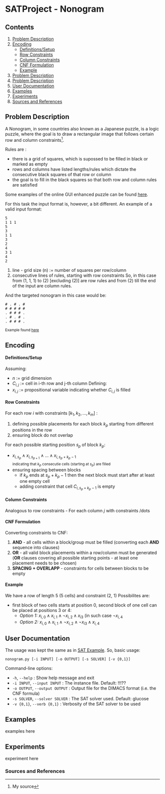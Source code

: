 # SATProject - Nonogram
## Contents
1. [Problem Description](##Problem-Description)
2. [Encoding](##Encoding)
   - [Definitions/Setup](####Definitions/Setup)
   - [Row Constraints](####Row-Constraints)
   - [Column Constraints](####Column-Constraints)
   - [CNF Formulation](####CNF-Formulation)
   - [Example](####Example)
4. [Problem Description](##Problem-Description)
5. [Problem Description](##Problem-Description)
6. [User Documentation](##User-Documentation)
7. [Examples](##Examples)
8. [Experiments](##Experiments)
9. [Sources and References](###Sources-and-References)
## Problem Description
A Nonogram, in some countries also known as a Japanese puzzle, is a logic
puzzle, where the goal is to draw a rectangular image that follows certain row
and column constraints[^1].

Rules are : 
 - there is a grid of squares, which is supossed to be filled in black or marked as empty
 - rows and columns have listed lengths/rules which dictate the consecutive black squares of that row or column
 - the goal is to fill in the black squares so that both row and column rules are satisfied

Some examples of the online GUI enhanced puzzle can be found [here](https://www.puzzle-nonograms.com/). <br>

For this task the input format is, however, a bit different.
An example of a valid input format:
```
5
1 1 1
5
3
1 1
3
2
4
3 1
4
2
```
1. line - grid size (n) := number of squares per row/column
2. consecutive lines of rules, starting with row constraints
So, in this case from (1, 1, 1) to (2) [excluding (2)] are row rules and from (2) till the end of the input are column rules.

And the targeted nonogram in this case would be:
```
# . # . #
# # # # #
. # # # .
. # . # .
. # # # .
```
<sup>  Example found [here](https://nonogramskatana.wordpress.com/tag/5x5/) </sup>

## Encoding
#### Definitions/Setup
Assuming:
 - $n$  := grid dimension
 - $C_{i,j}$  := cell in i-th row and j-th column
Defining:
 - $x_{i,j}$ := propositional variable indicating whether $C_{i,j}$  is filled
   
#### Row Constraints
For each row $i$ with constraints $[k_1, k_2,\dots,k_m]$ :
1. defining possible placements for each block $k_p$ starting from different positions in the row
2. ensuring block do not overlap

For each possible starting position $s_p$ of block $k_p$:
 - $x_{i,s_p} \land x_{i,s_{p+1}} \land \dots \land x_{i,s_p+k_p-1}$ <br>
<sub>indicating that $k_p$ consecutie cells (starting at $s_p$) are filled</sub>
 - ensuring spacing between blocks
     - if $k_p$ ends at $s_p+k_p-1$ then the next block must start after at least one empty cell
     - adding constraint that cell $C_{i,s_p+k_p-1}$ is empty

#### Column Constraints
Analogous to row constraints - For each column $j$ with constraints /dots

#### CNF Formulation
Converting constraints to CNF:
1. **AND** - all cells within a block/group must be filled (converting each **AND** sequence into clauses)
2. **OR** - all valid block placements within a row/column must be generated (**OR** clauses covering all possible starting points - at least one placement needs to be chosen)
3. **SPACING + OVERLAPP** - constraints for cells between blocks to be empty

#### Example
We have a row of length 5 (5 cells) and constraint (2, 1)
Possibilites are:
- first block of two cells starts at position 0, second block of one cell can be placed at positions 3 or 4:
  - *Option 1:* $x_{i,0} \land x_{i,1} \land \neg x_{i,2} \land x_{i3}$ (in such case $\neg x_{i,4}$
  - *Option 2:*  $x_{i,0} \land x_{i,1} \land \neg x_{i,2} \land \neg x_{i3} \land x_{i,4}$
## User Documentation
The usage was kept the same as in [SAT Example](https://gitlab.mff.cuni.cz/svancaj/logika_SAT_example). So, basic usage:
```
nonogram.py [-i INPUT] [-o OUTPUT] [-s SOLVER] [-v {0,1}]
```
Command-line options:
 - `-h`, `--help` : Show help message and exit
 - `-i INPUT`, `--input INPUT` : The instance file. Default: !!!??
 - `-o OUTPUT`, `--output OUTPUT` : Output file for the DIMACS format (i.e. the CNF formula)
 - `-s SOLVER`, `--solver SOLVER` : The SAT solver used. Default: glucose
 - `-v {0,1}`, `--verb {0,1}` : Verbosity of the SAT solver to be used

## Examples
examples here

## Experiments
experiment here
### Sources and References
[^1]: My source
